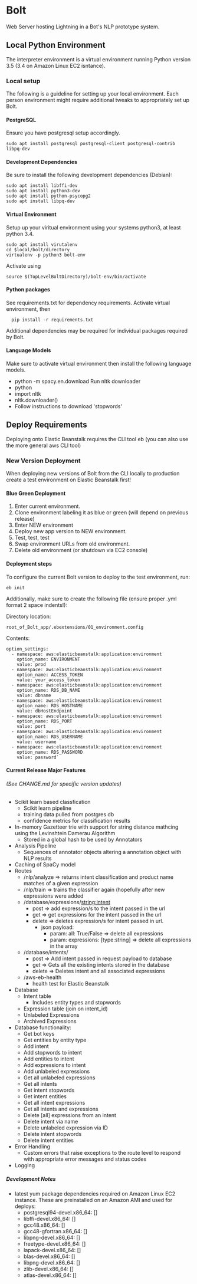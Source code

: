 # Bolt
Web Server hosting Lightning in a Bot's NLP prototype system.

## Local Python Environment
The interpreter environment is a virtual environment running Python version 3.5 (3.4 on Amazon Linux EC2 isntance).

### Local setup

The following is a guideline for setting up your local environment. Each person environment might require additional
tweaks to appropriately set up Bolt.

#### PostgreSQL
Ensure you have postgresql setup accordingly.

    sudo apt install postgresql postgresql-client postgresql-contrib libpq-dev

#### Development Dependencies
Be sure to install the following development dependencies (Debian):

    sudo apt install libffi-dev
    sudo apt install python3-dev
    sudo apt install python-psycopg2
    sudo apt install libpq-dev

#### Virtual Environment
Setup up your viritual environment using your systems python3, at least python 3.4.

    sudo apt install virutalenv
    cd $local/bolt/directory
    virtualenv -p python3 bolt-env

Activate using

    source $(TopLevelBoltDirectory)/bolt-env/bin/activate

#### Python packages
See requirements.txt for dependency requirements.
Activate virtual environment, then

      pip install -r requirements.txt
  
Additional dependencies may be required for individual packages required by Bolt.

#### Language Models
Make sure to activate virtual environment then install the following language models.
  - python -m spacy.en.download
Run nltk downloader
  - python
  - import nltk
  - nltk.downloader()
  - Follow instructions to download 'stopwords'


## Deploy Requirements
Deploying onto Elastic Beanstalk requires the CLI tool eb (you can also use the more general aws CLI tool)

### New Version Deployment
When deploying new versions of Bolt from the CLI locally to production create a test environment on 
Elastic Beanstalk first! 

#### Blue Green Deployment

1. Enter current environment.
2. Clone environment labeling it as blue or green (will depend on previous release)
3. Enter NEW environment
4. Deploy new app version to NEW environment.
5. Test, test, test
6. Swap environment URLs from old environment.
7. Delete old environment (or shutdown via EC2 console)


#### Deployment steps
To configure the current Bolt version to deploy to the test environment, run:

    eb init 

Additionally, make sure to create the following file (ensure proper .yml format 2 space indents!):

Directory location: 
   
    root_of_Bolt_app/.ebextensions/01_environment.config

Contents:

    option_settings:
      - namespace: aws:elasticbeanstalk:application:environment
        option_name: ENVIRONMENT
        value: prod
      - namespace: aws:elasticbeanstalk:application:environment
        option_name: ACCESS_TOKEN
        value: your_access_token
      - namespace: aws:elasticbeanstalk:application:environment
        option_name: RDS_DB_NAME
        value: dbname
      - namespace: aws:elasticbeanstalk:application:environment
        option_name: RDS_HOSTNAME
        value: dbHostEndpoint
      - namespace: aws:elasticbeanstalk:application:environment
        option_name: RDS_PORT
        value: port
      - namespace: aws:elasticbeanstalk:application:environment
        option_name: RDS_USERNAME
        value: username
      - namespace: aws:elasticbeanstalk:application:environment
        option_name: RDS_PASSWORD
        value: password`
  

#### Current Release Major Features 
###### (See CHANGE.md for specific version updates)

- Scikit learn based classfication
	- Scikit learn pipeline
	- training data pulled from postgres db
	- confidence metrics for classification results
- In-memory Gazetteer trie with support for string distance mathcing using the Levinshtein Damerau Algorithm
    - Stored in a global hash to be used by Annotators
- Analysis Pipeline
    - Sequences of annotator objects altering a annotation object with NLP results
- Caching of SpaCy model
- Routes
	- /nlp/analyze => returns intent classification and product name matches of a given expression
	- /nlp/train => trains the classifier again (hopefully after new expressions were added
	- /database/expressions/<string:intent>
		- post => add expression/s to the intent passed in the url
		- get => get expressions for the intent passed in the url
		- delete => deletes expression/s for intent passed in url.
			- json payload: 
				- param: all: True/False => delete all expressions
				- param: expressions: [type:string] => delete all expressions in the array
	- /database/intents/
		- post => Add intent passed in request payload to database
		- get => Gets all the existing intents stored in the database
		- delete => Deletes intent and all associated expressions
	- /aws-eb-health
		- health test for Elastic Beanstalk
- Database
	- Intent table
	    - Includes entity types and stopwords
	- Expression table (join on intent_id)
	- Unlabeled Expressions
	- Archived Expressions
- Database functionality:
    - Get bot keys
    - Get entities by entity type
	- Add intent
	- Add stopwords to intent
	- Add entities to intent
	- Add expressions to intent
	- Add unlabeled expressions
	- Get all unlabeled expressions
	- Get all intents
	- Get intent stopwords
	- Get intent entities
	- Get all intent expressions
	- Get all intents and expressions
	- Delete [all] expressions from an intent
	- Delete intent via name
	- Delete unlabeled expression via ID
	- Delete intent stopwords
	- Delete intent entities
- Error Handling
	- Custom errors that raise exceptions to the route level to respond with appropriate error messages and status codes
- Logging

##### Development Notes
- latest yum package dependencies required on Amazon Linux EC2 instance. These are preinstalled on an Amazon AMI and used for deploys: 
    - postgresql94-devel.x86_64: []
    - libffi-devel.x86_64: [] 
    - gcc48.x86_64: []
    - gcc48-gfortran.x86_64: []
    - libpng-devel.x86_64: [] 
    - freetype-devel.x86_64: []
    - lapack-devel.x86_64: []
    - blas-devel.x86_64: []
    - libpng-devel.x86_64: []
    - zlib-devel.x86_64: []
    - atlas-devel.x86_64: []
